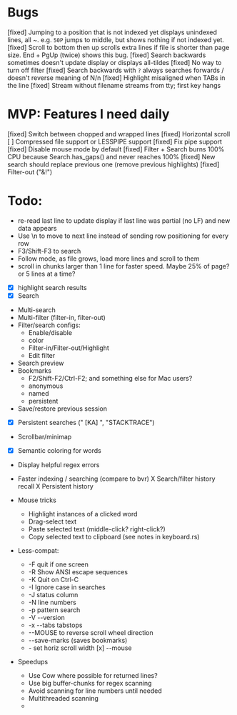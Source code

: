# Bugs

[fixed] Jumping to a position that is not indexed yet displays unindexed lines, all ~.  e.g. `50P` jumps to middle, but shows nothing if not indexed yet.
[fixed] Scroll to bottom then up scrolls extra lines if file is shorter than page size.  End + PgUp (twice) shows this bug.
[fixed] Search backwards sometimes doesn't update display or displays all-tildes
[fixed] No way to turn off filter
[fixed] Search backwards with `?` always searches forwards / doesn't reverse meaning of N/n
[fixed] Highlight misaligned when TABs in the line
[fixed] Stream without filename streams from tty; first key hangs

# MVP: Features I need daily
[fixed] Switch between chopped and wrapped lines
[fixed] Horizontal scroll
[     ] Compressed file support or LESSPIPE support
[fixed] Fix pipe support
[fixed] Disable mouse mode by default
[fixed] Filter + Search burns 100% CPU because Search.has_gaps() and never reaches 100%
[fixed] New search should replace previous one (remove previous highlights)
[fixed] Filter-out  ("&!")

# Todo:
* re-read last line to update display if last line was partial (no LF) and new data appears
* Use \n to move to next line instead of sending row positioning for every row
* F3/Shift-F3 to search
* Follow mode, as file grows, load more lines and scroll to them
* scroll in chunks larger than 1 line for faster speed.  Maybe 25% of page?  or 5 lines at a time?
* [x] highlight search results
* [x] Search
* Multi-search
* Multi-filter (filter-in, filter-out)
* Filter/search configs:
  * Enable/disable
  * color
  * Filter-in/Filter-out/Highlight
  * Edit filter
* Search preview
* Bookmarks
  * F2/Shift-F2/Ctrl-F2;  and something else for Mac users?
  * anonymous
  * named
  * persistent
* Save/restore previous session
* [x] Persistent searches (" [KA] ", "STACKTRACE")
* Scrollbar/minimap
* [x] Semantic coloring for words
* Display helpful regex errors
* Faster indexing / searching (compare to bvr)
X Search/filter history recall
  X Persistent history
* Mouse tricks
  * Highlight instances of a clicked word
  * Drag-select text
  * Paste selected text (middle-click? right-click?)
  * Copy selected text to clipboard (see notes in keyboard.rs)
* Less-compat:
  * -F quit if one screen
  * -R Show ANSI escape sequences
  * -K Quit on Ctrl-C
  * -I Ignore case in searches
  * -J status column
  * -N line numbers
  * -p pattern search
  * -V --version
  * -x --tabs tabstops
  * --MOUSE to reverse scroll wheel direction
  * --save-marks (saves bookmarks)
  * -<number> set horiz scroll width
  [x] --mouse

* Speedups
  * Use Cow<String> where possible for returned lines?
  * Use big buffer-chunks for regex scanning
  * Avoid scanning for line numbers until needed
  * Multithreaded scanning
  *